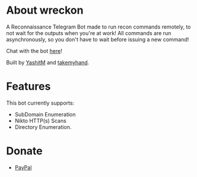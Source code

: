 # About wreckon
A Reconnaissance Telegram Bot made to run recon commands remotely, to not wait for the outputs when you're at work! All commands are run asynchronously, so you don't have to wait before issuing a new command!

Chat with the bot [here](https://t.me/wreckon_bot)!

Built by [YashitM](https://www.twitter.com/YashitM) and [takemyhand](https://www.twitter.com/iamTakeMyHand).


# Features
This bot currently supports:
* SubDomain Enumeration
* Nikto HTTP(s) Scans
* Directory Enumeration.

# Donate
* [PayPal](https://www.paypal.me/nah-not-really-thanks-for-the-gesture-tho)
